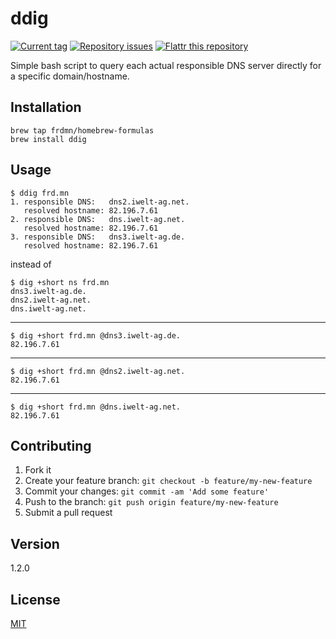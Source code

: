 # ddig

[![Current tag](http://img.shields.io/github/tag/frdmn/ddig.svg)](https://github.com/frdmn/ddig/tags) [![Repository issues](http://issuestats.com/github/frdmn/ddig/badge/issue)](http://issuestats.com/github/frdmn/ddig) [![Flattr this repository](http://api.flattr.com/button/flattr-badge-large.png)](https://flattr.com/submit/auto?user_id=frdmn&url=https://github.com/frdmn/ddig)

Simple bash script to query each actual responsible DNS server directly for a specific domain/hostname.

## Installation

    brew tap frdmn/homebrew-formulas
    brew install ddig

## Usage

    $ ddig frd.mn
    1. responsible DNS:   dns2.iwelt-ag.net.
       resolved hostname: 82.196.7.61
    2. responsible DNS:   dns.iwelt-ag.net.
       resolved hostname: 82.196.7.61
    3. responsible DNS:   dns3.iwelt-ag.de.
       resolved hostname: 82.196.7.61    

instead of

    $ dig +short ns frd.mn
    dns3.iwelt-ag.de.
    dns2.iwelt-ag.net.
    dns.iwelt-ag.net.

---

    $ dig +short frd.mn @dns3.iwelt-ag.de.
    82.196.7.61

---

    $ dig +short frd.mn @dns2.iwelt-ag.net.
    82.196.7.61

---
    
    $ dig +short frd.mn @dns.iwelt-ag.net.
    82.196.7.61

## Contributing

1. Fork it
2. Create your feature branch: `git checkout -b feature/my-new-feature`
3. Commit your changes: `git commit -am 'Add some feature'`
4. Push to the branch: `git push origin feature/my-new-feature`
5. Submit a pull request

## Version

1.2.0

## License

[MIT](LICENSE)
